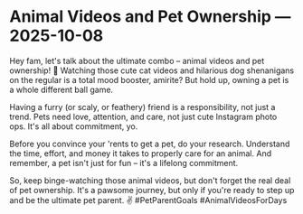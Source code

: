 # Animal Videos and Pet Ownership — 2025-10-08

Hey fam, let's talk about the ultimate combo – animal videos and pet ownership! 🐾 Watching those cute cat videos and hilarious dog shenanigans on the regular is a total mood booster, amirite? But hold up, owning a pet is a whole different ball game.

Having a furry (or scaly, or feathery) friend is a responsibility, not just a trend. Pets need love, attention, and care, not just cute Instagram photo ops. It's all about commitment, yo.

Before you convince your 'rents to get a pet, do your research. Understand the time, effort, and money it takes to properly care for an animal. And remember, a pet isn't just for fun – it's a lifelong commitment.

So, keep binge-watching those animal videos, but don't forget the real deal of pet ownership. It's a pawsome journey, but only if you're ready to step up and be the ultimate pet parent. ✌️ #PetParentGoals #AnimalVideosForDays